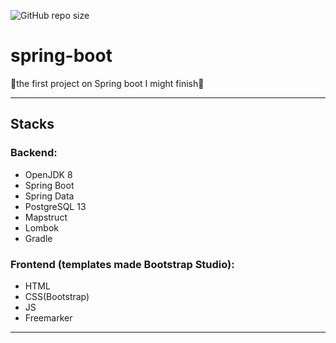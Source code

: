 ![GitHub repo size](https://img.shields.io/github/repo-size/Fr0z3Nn/medieval-rpg)
# spring-boot
🐸the first project on Spring boot I might finish🐸    
***
## Stacks
### Backend: ###
- OpenJDK 8
- Spring Boot
- Spring Data
- PostgreSQL 13
- Mapstruct
- Lombok
- Gradle    
### Frontend (templates made Bootstrap Studio): ###
- HTML
- CSS(Bootstrap)
- JS
- Freemarker
***
